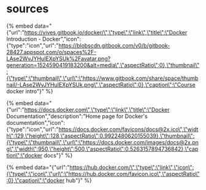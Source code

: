 # sources

{% embed data="{\"url\":\"https://vives.gitbook.io/docker/\",\"type\":\"link\",\"title\":\"Docker Introduction - Docker\",\"icon\":{\"type\":\"icon\",\"url\":\"https://blobscdn.gitbook.com/v0/b/gitbook-28427.appspot.com/o/spaces%2F-LAse2WvJYHuIEXpYSUk%2Favatar.png?generation=1524590419183200&alt=media\",\"aspectRatio\":0},\"thumbnail\":{\"type\":\"thumbnail\",\"url\":\"https://www.gitbook.com/share/space/thumbnail/-LAse2WvJYHuIEXpYSUk.png\",\"aspectRatio\":0},\"caption\":\"Course docker intro\"}" %}

{% embed data="{\"url\":\"https://docs.docker.com\",\"type\":\"link\",\"title\":\"Docker Documentation\",\"description\":\"Home page for Docker\'s documentation\",\"icon\":{\"type\":\"icon\",\"url\":\"https://docs.docker.com/favicons/docs@2x.ico\",\"width\":129,\"height\":128,\"aspectRatio\":0.9922480620155039},\"thumbnail\":{\"type\":\"thumbnail\",\"url\":\"https://docs.docker.com/images/docs@2x.png\",\"width\":950,\"height\":500,\"aspectRatio\":0.5263157894736842},\"caption\":\"docker docs\"}" %}

{% embed data="{\"url\":\"https://hub.docker.com/\",\"type\":\"link\",\"icon\":{\"type\":\"icon\",\"url\":\"https://hub.docker.com/favicon.ico\",\"aspectRatio\":0},\"caption\":\"docker hub\"}" %}







